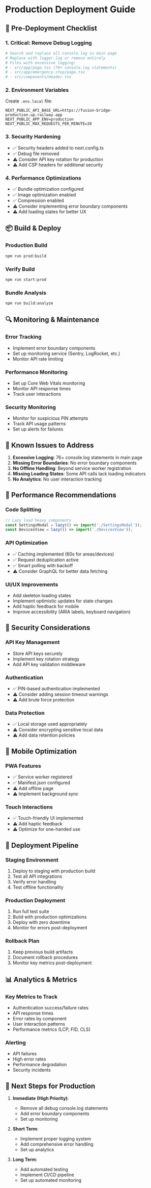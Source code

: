 # Production Deployment Guide

## 🚀 Pre-Deployment Checklist

### 1. **Critical: Remove Debug Logging**
```bash
# Search and replace all console.log in main page
# Replace with logger.log or remove entirely
# Files with excessive logging:
# - src/app/page.tsx (76+ console.log statements)
# - src/app/emergency-stop/page.tsx
# - src/components/Header.tsx
```

### 2. **Environment Variables**
Create `.env.local` file:
```env
NEXT_PUBLIC_API_BASE_URL=https://fusion-bridge-production.up.railway.app
NEXT_PUBLIC_APP_ENV=production
NEXT_PUBLIC_MAX_REQUESTS_PER_MINUTE=20
```

### 3. **Security Hardening**
- ✅ Security headers added to next.config.ts
- ✅ Debug file removed
- ⚠️  Consider API key rotation for production
- ⚠️  Add CSP headers for additional security

### 4. **Performance Optimizations**
- ✅ Bundle optimization configured
- ✅ Image optimization enabled
- ✅ Compression enabled
- ⚠️  Consider implementing error boundary components
- ⚠️  Add loading states for better UX

## 📦 Build & Deploy

### Production Build
```bash
npm run prod:build
```

### Verify Build
```bash
npm run start:prod
```

### Bundle Analysis
```bash
npm run build:analyze
```

## 🔍 Monitoring & Maintenance

### Error Tracking
- Implement error boundary components
- Set up monitoring service (Sentry, LogRocket, etc.)
- Monitor API rate limiting

### Performance Monitoring
- Set up Core Web Vitals monitoring
- Monitor API response times
- Track user interactions

### Security Monitoring
- Monitor for suspicious PIN attempts
- Track API usage patterns
- Set up alerts for failures

## 🐛 Known Issues to Address

1. **Excessive Logging**: 76+ console.log statements in main page
2. **Missing Error Boundaries**: No error boundary components
3. **No Offline Handling**: Beyond service worker registration
4. **Missing Loading States**: Some API calls lack loading indicators
5. **No Analytics**: No user interaction tracking

## 🔧 Performance Recommendations

### Code Splitting
```typescript
// Lazy load heavy components
const SettingsModal = lazy(() => import('./SettingsModal'));
const DevicesView = lazy(() => import('./DevicesView'));
```

### API Optimization
- ✅ Caching implemented (60s for areas/devices)
- ✅ Request deduplication active
- ✅ Smart polling with backoff
- ⚠️  Consider GraphQL for better data fetching

### UI/UX Improvements
- Add skeleton loading states
- Implement optimistic updates for state changes
- Add haptic feedback for mobile
- Improve accessibility (ARIA labels, keyboard navigation)

## 🚨 Security Considerations

### API Key Management
- Store API keys securely
- Implement key rotation strategy
- Add API key validation middleware

### Authentication
- ✅ PIN-based authentication implemented
- ⚠️  Consider adding session timeout warnings
- ⚠️  Add brute force protection

### Data Protection
- ✅ Local storage used appropriately
- ⚠️  Consider encrypting sensitive local data
- ⚠️  Add data retention policies

## 📱 Mobile Optimization

### PWA Features
- ✅ Service worker registered
- ✅ Manifest.json configured
- ⚠️  Add offline page
- ⚠️  Implement background sync

### Touch Interactions
- ✅ Touch-friendly UI implemented
- ⚠️  Add haptic feedback
- ⚠️  Optimize for one-handed use

## 🔄 Deployment Pipeline

### Staging Environment
1. Deploy to staging with production build
2. Test all API integrations
3. Verify error handling
4. Test offline functionality

### Production Deployment
1. Run full test suite
2. Build with production optimizations
3. Deploy with zero downtime
4. Monitor for errors post-deployment

### Rollback Plan
1. Keep previous build artifacts
2. Document rollback procedures
3. Monitor key metrics post-deployment

## 📊 Analytics & Metrics

### Key Metrics to Track
- Authentication success/failure rates
- API response times
- Error rates by component
- User interaction patterns
- Performance metrics (LCP, FID, CLS)

### Alerting
- API failures
- High error rates
- Performance degradation
- Security incidents

## 🎯 Next Steps for Production

1. **Immediate (High Priority)**:
   - Remove all debug console.log statements
   - Add error boundary components
   - Set up monitoring

2. **Short Term**:
   - Implement proper logging system
   - Add comprehensive error handling
   - Set up analytics

3. **Long Term**:
   - Add automated testing
   - Implement CI/CD pipeline
   - Set up automated monitoring 